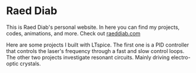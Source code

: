 # Raed Diab
This is Raed Diab's personal website. In here you can find my projects, codes, animations, and more.
Check out [raeddiab.com ](https://www.raeddiab.com)

Here are some projects I built with LTspice. The first one is a PID controller that controls the laser's frequency through a fast and slow control loops. 
The other two projects investigate resonant circuits. Mainly driving electro-optic crystals.